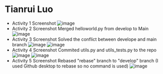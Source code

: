 # Tianrui Luo

* Activity 1 Screenshot 
![image](https://github.com/Tianrui-Luo/ECE444-F2023-Assignment1/assets/77422312/17f679b3-c176-4664-970f-42f8abb53977)
* Activity 2 Screenshot
  Merged helloworld.py from develop to Main
![image](https://github.com/Tianrui-Luo/ECE444-F2023-Assignment1/assets/77422312/203d72e6-d318-4546-a773-63d97ef1fa4a)
* Activity 3 Screenshot
  Solved the conflict between develope and main branch
![image](https://github.com/Tianrui-Luo/ECE444-F2023-Assignment1/assets/77422312/6354bc34-1090-49aa-a24a-76b668c3bc0c)
![image](https://github.com/Tianrui-Luo/ECE444-F2023-Assignment1/assets/77422312/e12adb85-9f92-4c23-8133-b7b25f1c8f56)
* Activity 4 Screenshot
  Commited utils.py and utils_tests.py to the repo
![image](https://github.com/Tianrui-Luo/ECE444-F2023-Assignment1/assets/77422312/6795978e-023a-4d2c-b448-1b55b7cd45a7)
![image](https://github.com/Tianrui-Luo/ECE444-F2023-Assignment1/assets/77422312/508b7eab-f7ad-424e-9962-f3cdbf1e3d6c)
* Activity 5 Screenshot
  Rebased "rebase" branch to "develop" branch
  (I used Github desktop to rebase so no command is used)
![image](https://github.com/Tianrui-Luo/ECE444-F2023-Assignment1/assets/77422312/bd8bd204-33d6-45b8-9f0e-b36983634c52)
